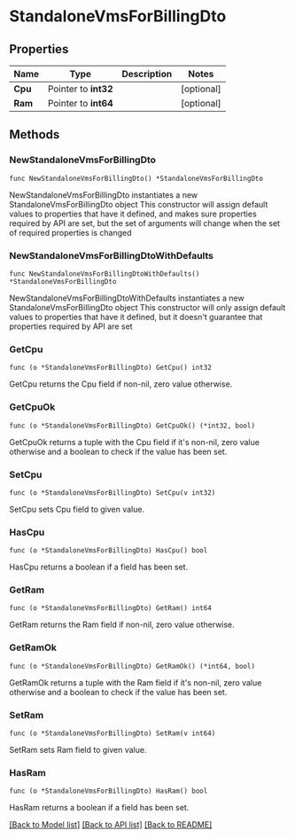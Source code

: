 # StandaloneVmsForBillingDto

## Properties

Name | Type | Description | Notes
------------ | ------------- | ------------- | -------------
**Cpu** | Pointer to **int32** |  | [optional] 
**Ram** | Pointer to **int64** |  | [optional] 

## Methods

### NewStandaloneVmsForBillingDto

`func NewStandaloneVmsForBillingDto() *StandaloneVmsForBillingDto`

NewStandaloneVmsForBillingDto instantiates a new StandaloneVmsForBillingDto object
This constructor will assign default values to properties that have it defined,
and makes sure properties required by API are set, but the set of arguments
will change when the set of required properties is changed

### NewStandaloneVmsForBillingDtoWithDefaults

`func NewStandaloneVmsForBillingDtoWithDefaults() *StandaloneVmsForBillingDto`

NewStandaloneVmsForBillingDtoWithDefaults instantiates a new StandaloneVmsForBillingDto object
This constructor will only assign default values to properties that have it defined,
but it doesn't guarantee that properties required by API are set

### GetCpu

`func (o *StandaloneVmsForBillingDto) GetCpu() int32`

GetCpu returns the Cpu field if non-nil, zero value otherwise.

### GetCpuOk

`func (o *StandaloneVmsForBillingDto) GetCpuOk() (*int32, bool)`

GetCpuOk returns a tuple with the Cpu field if it's non-nil, zero value otherwise
and a boolean to check if the value has been set.

### SetCpu

`func (o *StandaloneVmsForBillingDto) SetCpu(v int32)`

SetCpu sets Cpu field to given value.

### HasCpu

`func (o *StandaloneVmsForBillingDto) HasCpu() bool`

HasCpu returns a boolean if a field has been set.

### GetRam

`func (o *StandaloneVmsForBillingDto) GetRam() int64`

GetRam returns the Ram field if non-nil, zero value otherwise.

### GetRamOk

`func (o *StandaloneVmsForBillingDto) GetRamOk() (*int64, bool)`

GetRamOk returns a tuple with the Ram field if it's non-nil, zero value otherwise
and a boolean to check if the value has been set.

### SetRam

`func (o *StandaloneVmsForBillingDto) SetRam(v int64)`

SetRam sets Ram field to given value.

### HasRam

`func (o *StandaloneVmsForBillingDto) HasRam() bool`

HasRam returns a boolean if a field has been set.


[[Back to Model list]](../README.md#documentation-for-models) [[Back to API list]](../README.md#documentation-for-api-endpoints) [[Back to README]](../README.md)


